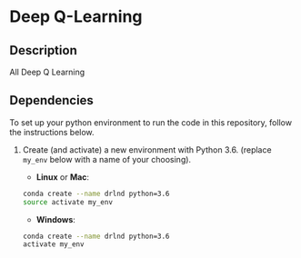 # Deep Q-Learning



## Description

All Deep Q Learning


## Dependencies

To set up your python environment to run the code in this repository, follow the instructions below.

1. Create (and activate) a new environment with Python 3.6. (replace `my_env` below with a name of your choosing).

	- __Linux__ or __Mac__: 
	```bash
	conda create --name drlnd python=3.6
	source activate my_env
	```
	- __Windows__: 
	```bash
	conda create --name drlnd python=3.6 
	activate my_env
	```
